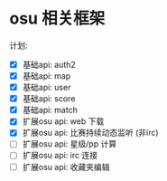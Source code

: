 # osu 相关框架

计划: 
- [x] 基础api: auth2
- [x] 基础api: map
- [x] 基础api: user
- [x] 基础api: score
- [x] 基础api: match
- [x] 扩展osu api: web 下载
- [x] 扩展osu api: 比赛持续动态监听 (非irc)
- [ ] 扩展osu api: 星级/pp 计算
- [ ] 扩展osu api: irc 连接
- [ ] 扩展osu api: 收藏夹编辑
